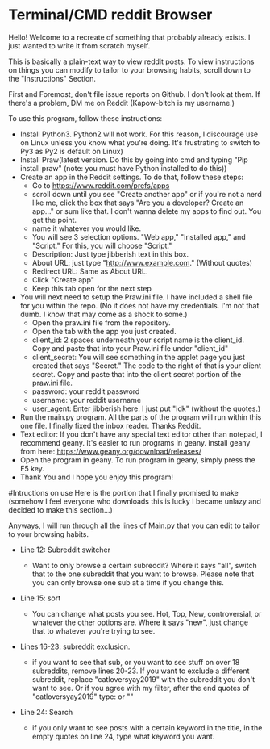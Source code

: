 # Terminal/CMD reddit Browser

Hello! Welcome to a recreate of something that probably already exists. I just wanted to write it from scratch myself.

This is basically a plain-text way to view reddit posts. To view instructions on things you can modify to tailor to your browsing habits, scroll down to the "Instructions" Section.

First and Foremost, don't file issue reports on Github. I don't look at them. If there's a problem, DM me on Reddit (Kapow-bitch is my username.)


To use this program, follow these instructions:

- Install Python3. Python2 will not work. For this reason, I discourage use on Linux unless you know what you're doing. It's frustrating to switch to Py3 as Py2 is default on Linux)
- Install Praw(latest version. Do this by going into cmd and typing "Pip install praw" (note: you must have Python installed to do this))
- Create an app in the Reddit settings. To do that, follow these steps:
    - Go to https://www.reddit.com/prefs/apps
    - scroll down until you see "Create another app" or if you're not a nerd like me, click the box that says "Are you a developer? Create an app..." or sum like that. I don't wanna delete my apps to find out. You get the point.
    - name it whatever you would like.
    - You will see 3 selection options. "Web app," "Installed app," and "Script." For this, you will choose "Script."
    - Description: Just type jibberish text in this box.
    - About URL: just type "http://www.example.com." (Without quotes)
    - Redirect URL: Same as About URL.
    - Click "Create app"
    - Keep this tab open for the next step
- You will next need to setup the Praw.ini file. I have included a shell file for you within the repo. (No it does not have my credentials. I'm not that dumb. I know that may come as a shock to some.)
    - Open the praw.ini file from the repository.
    - Open the tab with the app you just created.
    - client_id: 2 spaces underneath your script name is the client_id. Copy and paste that into your Praw.ini file under "client_id"
    - client_secret: You will see something in the applet page you just created that says "Secret." The code to the right of that is your client secret. Copy and paste that into the client secret portion of the praw.ini file.
    - password: your reddit password
    - username: your reddit username
    - user_agent: Enter jibberish here. I just put "Idk" (without the quotes.)
- Run the main.py program. All the parts of the program will run within this one file. I finally fixed the inbox reader. Thanks Reddit.
- Text editor: If you don't have any special text editor other than notepad, I recommend geany. It's easier to run programs in geany. install geany from here: https://www.geany.org/download/releases/
- Open the program in geany. To run program in geany, simply press the F5 key.
- Thank You and I hope you enjoy this program!

#Intructions on use
Here is the portion that I finally promised to make (somehow I feel everyone who downloads this is lucky I became unlazy and decided to make this section...)

Anyways, I will run through all the lines of Main.py that you can edit to tailor to your browsing habits.

- Line 12: Subreddit switcher
  - Want to only browse a certain subreddit? Where it says "all", switch that to the one subreddit that you want to browse. Please note that you can only browse one sub at a time if you change this.

- Line 15: sort
  - You can change what posts you see. Hot, Top, New, controversial, or whatever the other options are. Where it says "new", just change that to whatever you're trying to see.

- Lines 16-23: subreddit exclusion.
  - if you want to see that sub, or you want to see stuff on over 18 subreddits, remove lines 20-23. If you want to exclude a different subreddit, replace "catloversyay2019" with the subreddit you don't want to see. Or if you agree with my filter, after the end quotes of "catloversyay2019" type:
  or "<subreddit name>"

- Line 24: Search
  - if you only want to see posts with a certain keyword in the title, in the empty quotes on line 24, type what keyword you want.
